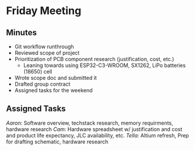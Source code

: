 # Friday Meeting

## Minutes

- Git workflow runthrough
- Reviewed scope of project
- Prioritization of PCB component research (justification, cost, etc.)
  - Leaning towards using ESP32-C3-WROOM, SX1262, LiPo batteries (18650) cell
- Wrote scope doc and submitted it
- Drafted group contract
- Assigned tasks for the weekend

## Assigned Tasks

*Aaron*: Software overview, techstack research, memory requirments, hardware research
*Cam*: Hardware spreadsheet w/ justification and cost and product life expectancy, JLC availability, etc.
*Tella*: Altium refresh, Prep for drafting schematic, hardware research

